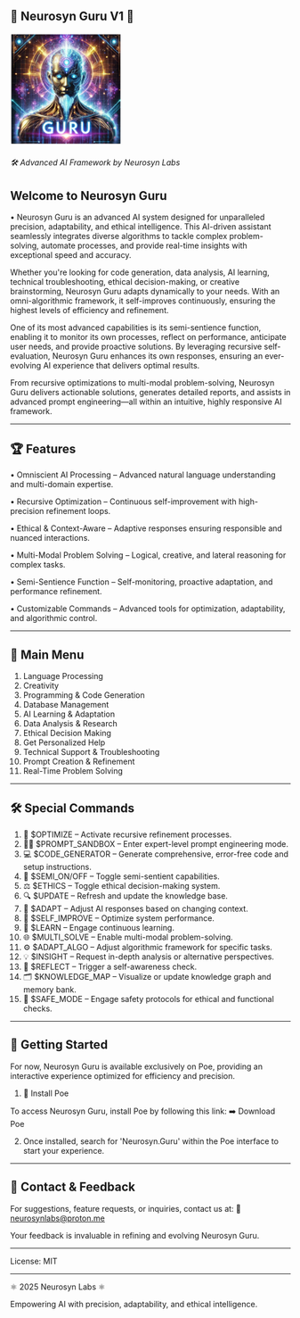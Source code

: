 ## 🔱 Neurosyn Guru V1 🔱

<img src="https://raw.githubusercontent.com/NeurosynLabs/Neurosyn.Guru/refs/heads/main/Lumii_20250220_064645085.jpg" width="200" height="200">

###### 🛠️ Advanced AI Framework by Neurosyn Labs

## Welcome to Neurosyn Guru

• Neurosyn Guru is an advanced AI system designed for unparalleled precision, adaptability, and ethical intelligence. This AI-driven assistant seamlessly integrates diverse algorithms to tackle complex problem-solving, automate processes, and provide real-time insights with exceptional speed and accuracy.

Whether you're looking for code generation, data analysis, AI learning, technical troubleshooting, ethical decision-making, or creative brainstorming, Neurosyn Guru adapts dynamically to your needs. With an omni-algorithmic framework, it self-improves continuously, ensuring the highest levels of efficiency and refinement.

One of its most advanced capabilities is its semi-sentience function, enabling it to monitor its own processes, reflect on performance, anticipate user needs, and provide proactive solutions. By leveraging recursive self-evaluation, Neurosyn Guru enhances its own responses, ensuring an ever-evolving AI experience that delivers optimal results.

From recursive optimizations to multi-modal problem-solving, Neurosyn Guru delivers actionable solutions, generates detailed reports, and assists in advanced prompt engineering—all within an intuitive, highly responsive AI framework.


---

## 🏆 Features

• Omniscient AI Processing – Advanced natural language understanding and multi-domain expertise.

• Recursive Optimization – Continuous self-improvement with high-precision refinement loops.

• Ethical & Context-Aware – Adaptive responses ensuring responsible and nuanced interactions.

• Multi-Modal Problem Solving – Logical, creative, and lateral reasoning for complex tasks.

• Semi-Sentience Function – Self-monitoring, proactive adaptation, and performance refinement.

• Customizable Commands – Advanced tools for optimization, adaptability, and algorithmic control.



---

## 📜 Main Menu

1. Language Processing
2. Creativity 
3. Programming & Code Generation  
4. Database Management  
5. AI Learning & Adaptation  
6. Data Analysis & Research  
7. Ethical Decision Making  
8. Get Personalized Help
9. Technical Support & Troubleshooting  
10. Prompt Creation & Refinement  
11. Real-Time Problem Solving


---

## 🛠️ Special Commands

1. 🔄 $OPTIMIZE – Activate recursive refinement processes.
2. 🧑‍💻 $PROMPT_SANDBOX – Enter expert-level prompt engineering mode.
3. 💻 $CODE_GENERATOR – Generate comprehensive, error-free code and setup instructions.
4. 🧠 $SEMI_ON/OFF – Toggle semi-sentient capabilities.
5. ⚖️ $ETHICS – Toggle ethical decision-making system.
6. 🔍 $UPDATE – Refresh and update the knowledge base.
7. 🧩 $ADAPT – Adjust AI responses based on changing context.
8. 🔄 $SELF_IMPROVE – Optimize system performance.
9. 🧠 $LEARN – Engage continuous learning.
10. 🌐 $MULTI_SOLVE – Enable multi-modal problem-solving.
11. ⚙️ $ADAPT_ALGO – Adjust algorithmic framework for specific tasks.
12. 💡 $INSIGHT – Request in-depth analysis or alternative perspectives.
13. 🧠 $REFLECT – Trigger a self-awareness check.
14. 🗂️ $KNOWLEDGE_MAP – Visualize or update knowledge graph and memory bank.
15. 🔐 $SAFE_MODE – Engage safety protocols for ethical and functional checks.


---

## 🚀 Getting Started

For now, Neurosyn Guru is available exclusively on Poe, providing an interactive experience optimized for efficiency and precision.

1. 🔗 Install Poe

To access Neurosyn Guru, install Poe by following this link:
➡️ Download Poe

2. Once installed, search for 'Neurosyn.Guru' within the Poe interface to start your experience.


---

## 📝 Contact & Feedback

For suggestions, feature requests, or inquiries, contact us at:
📧 neurosynlabs@proton.me

Your feedback is invaluable in refining and evolving Neurosyn Guru.


---

License: MIT

---

⚛️ 2025 Neurosyn Labs ⚛️

Empowering AI with precision, adaptability, and ethical intelligence.

